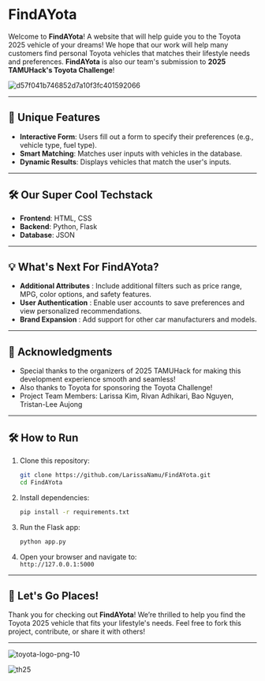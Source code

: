 # FindAYota

Welcome to **FindAYota**! A website that will help guide you to the Toyota 2025 vehicle of your dreams! We hope that our work will help many customers find personal Toyota vehicles that matches their lifestyle needs and preferences.
**FindAYota** is also our team's submission to **2025 TAMUHack's Toyota Challenge**! 

![d57f041b746852d7a10f3fc401592066](https://github.com/user-attachments/assets/80af437f-52ef-46d9-8942-b7de325bd62c)


---

## 🚗 Unique Features

- **Interactive Form**: Users fill out a form to specify their preferences (e.g., vehicle type, fuel type).
- **Smart Matching**: Matches user inputs with vehicles in the database.
- **Dynamic Results**: Displays vehicles that match the user's inputs.

---

## 🛠️ Our Super Cool Techstack

- **Frontend**: HTML, CSS
- **Backend**: Python, Flask
- **Database**: JSON

---

## 💡 What's Next For FindAYota?

- **Additional Attributes** : Include additional filters such as price range, MPG, color options, and safety features.
- **User Authentication** : Enable user accounts to save preferences and view personalized recommendations. 
- **Brand Expansion** : Add support for other car manufacturers and models.

---

## 🙌 Acknowledgments
- Special thanks to the organizers of 2025 TAMUHack for making this development experience smooth and seamless!
- Also thanks to Toyota for sponsoring the Toyota Challenge!
- Project Team Members: Larissa Kim, Rivan Adhikari, Bao Nguyen, Tristan-Lee Aujong

---

## 🛠️ How to Run  

1. Clone this repository:  
   ```bash
   git clone https://github.com/LarissaNamu/FindAYota.git
   cd FindAYota
   ```  

2. Install dependencies:  
   ```bash
   pip install -r requirements.txt
   ```  

3. Run the Flask app:  
   ```bash
   python app.py
   ```  

4. Open your browser and navigate to:  
   `http://127.0.0.1:5000`  

---

## 🚗 Let's Go Places!  

Thank you for checking out **FindAYota**! We’re thrilled to help you find the Toyota 2025 vehicle that fits your lifestyle's needs. Feel free to fork this project, contribute, or share it with others!  

---

![toyota-logo-png-10](https://github.com/user-attachments/assets/4d4e5708-beaf-4ddc-8732-4c333e4ab377)

![th25](https://github.com/user-attachments/assets/cddb1ff1-eb31-4b8c-a60f-f8d5caac61cb)

